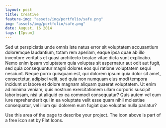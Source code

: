 ```yaml
---
layout: post
title: Creative
feature-img: "assets/img/portfolio/safe.png"
img: "assets/img/portfolio/safe.png"
date: August, 16 2014
tags: [Ipsum]
---
```


Sed ut perspiciatis unde omnis iste natus error sit voluptatem accusantium doloremque laudantium,
totam rem aperiam, eaque ipsa quae ab illo inventore veritatis et quasi architecto beatae vitae dicta sunt explicabo.
Nemo enim ipsam voluptatem <a>quia voluptas sit aspernatur</a> aut odit aut fugit,
sed quia consequuntur magni dolores eos qui ratione voluptatem sequi nesciunt.
Neque porro quisquam est, qui dolorem ipsum quia dolor sit amet, consectetur, adipisci velit,
sed quia non numquam eius <a>modi tempora incidunt</a> ut labore et dolore magnam aliquam quaerat voluptatem.
Ut enim ad minima veniam, quis nostrum exercitationem ullam corporis suscipit laboriosam, nisi ut aliquid ex ea commodi consequatur?
Quis autem vel eum iure reprehenderit qui in ea voluptate velit esse quam nihil molestiae consequatur,
vel illum qui dolorem eum fugiat quo voluptas nulla pariatur?

Use this area of the page to describe your project.
The icon above is part of a free icon set by Flat Icons.
